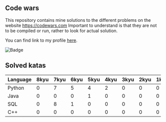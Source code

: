 ## Code wars

This repository contains mine solutions to the different problems on the website https://codewars.com
Important to understand is that they are not to be compiled or run, rather to look for actual solution.

You can find link to my profile [here](https://www.codewars.com/users/Symbios).


![Badge](https://www.codewars.com/users/Symbios/badges/large)

## Solved katas

| Language      | 8kyu          | 7kyu          | 6kyu          | 5kyu          | 4kyu          | 3kyu          | 2kyu          | 1kyu          | Total         |
| ------------- | ------------- | ------------- | ------------- | ------------- | ------------- | ------------- | ------------- | ------------- | ------------- |
| Python        | 0             | 7             | 5             | 4             | 2             | 0             | 0             | 0             | 18            | 
| Java          | 0             | 0             | 0             | 1             | 0             | 0             | 0             | 0             | 1             | 
| SQL           | 0             | 8             | 1             | 0             | 0             | 0             | 0             | 0             | 9             | 
| C++           | 0             | 0             | 0             | 0             | 0             | 0             | 0             | 0             | 0             | 
